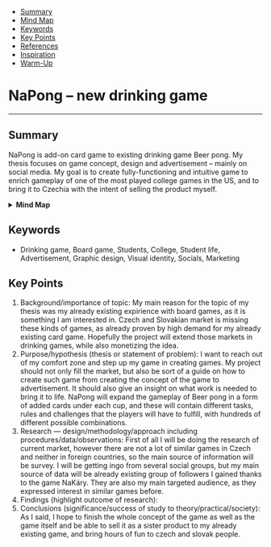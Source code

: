 <!-- Table of Contents, in-page navigation -->

- [Summary](#summary)
- [Mind Map](#mind-map)
- [Keywords](#keywords)
- [Key Points](#key-points)
- [References](#references)
- [Inspiration](#inspiration)
- [Warm-Up](#warm-up)

# NaPong – new drinking game
---
## Summary

NaPong is add-on card game to existing drinking game Beer pong. My thesis focuses on game concept, design and advertisement – mainly on social media. My goal is to create fully-functioning and intuitive game to enrich gameplay of one of the most played college games in the US, and to bring it to Czechia with the intent of selling the product myself. 

<details>
  <summary><b>Mind Map</b></summary>
  <img alt="Gray box placeholder image, for position only." src="NaPong-mindmap.jpg">
</details>

## Keywords

- Drinking game, Board game, Students, College, Student life, Advertisement, Graphic design, Visual identity, Socials, Marketing

## Key Points

<!-- Key points; aim for **30–60 words** each. -->

1. Background/importance of topic: My main reason for the topic of my thesis was my already existing expirience with board games, as it is something I am interested in. Czech and Slovakian market is missing these kinds of games, as already proven by high demand for my already existing card game. Hopefully the project will extend those markets in drinking games, while also monetizing the idea. 
2. Purpose/hypothesis (thesis or statement of problem): I want to reach out of my comfort zone and step up my game in creating games. My project should not only fill the market, but also be sort of a guide on how to create such game from creating the concept of the game to advertisement. It should also give an insight on what work is needed to bring it to life. NaPong will expand the gameplay of Beer pong in a form of added cards under each cup, and these will contain different tasks, rules and challenges that the players will have to fulfill, with hundreds of different possible combinations.
3. Research — design/methodology/approach including procedures/data/observations: First of all I will be doing the research of current market, however there are not a lot of similar games in Czech and neither in foreign countries, so the main source of information will be survey. I will be getting ingo from several social groups, but my main source of data will be already existing group of followers I gained thanks to the game NaKáry. They are also my main targeted audience, as they expressed interest in similar games before.
4. Findings (highlight outcome of research):
5. Conclusions (significance/success of study to theory/practical/society): As I said, I hope to finish the whole concept of the game as well as the game itself and be able to sell it as a sister product to my already existing game, and bring hours of fun to czech and slovak people.


